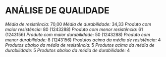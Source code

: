 # ANÁLISE DE QUALIDADE
*Média de resistência:* 70,00
*Média de durabilidade:* 34,33
*Produto com maior resistência:* 80 (1243288)
*Produto com menor resistência:* 61 (1243156)
*Produto com maior durabilidade:* 50 (1243288)
*Produto com menor durabilidade:* 8 (1243156)
*Produtos acima da média de resistência:* 4
 *Produtos abaixo da média de resistência:* 5
*Produtos acima da média de durabilidade:* 5
*Produtos abaixo da média de durabilidade:* 4